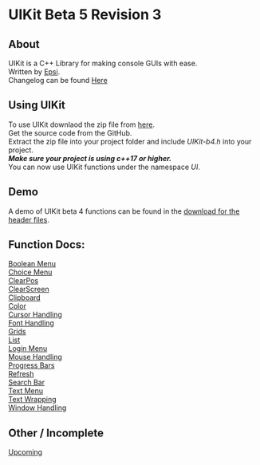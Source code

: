 # UIKit Beta 5 Revision 3

## About
UIKit is a C++ Library for making console GUIs with ease.<br>
Written by [Epsi](https://twitter.com/EpsilonRho).<br>
Changelog can be found [Here](CHANGELOG)<br>

## Using UIKit
To use UIKit downlaod the zip file from [here](https://github.com/EpsiRho/UIKit/releases/tag/b-4.4).<br>
Get the source code from the GitHub.<br>
Extract the zip file into your project folder and include *UIKit-b4.h* into your project.<br>
***Make sure your project is using c++17 or higher.***<br>
You can now use UIKit functions under the namespace *UI*.

## Demo
A demo of UIKit beta 4 functions can be found in the [download for the header files](https://github.com/EpsiRho/UIKit/releases/tag/b-4.4).<br>

## Function Docs:
[Boolean Menu](BoolMenu)<br>
[Choice Menu](ChoiceMenu)<br>
[ClearPos](ClearPos)<br>
[ClearScreen](ClearScreen)<br>
[Clipboard](Clipboard)<br>
[Color](ColorText)<br>
[Cursor Handling](Cursor)<br>
[Font Handling](Font)<br>
[Grids](Grid)<br>
[List](List)<br>
[Login Menu](LoginMenu)<br>
[Mouse Handling](Mouse)<br>
[Progress Bars](Progress)<br>
[Refresh](refresh)<br>
[Search Bar](Search)<br>
[Text Menu](TextMenu)<br>
[Text Wrapping](TextWrap)<br>
[Window Handling](Window)<br>

## Other / Incomplete
[Upcoming](Upcoming)<br>